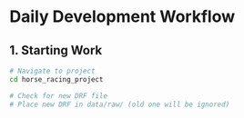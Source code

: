 # Daily Development Workflow

## 1. Starting Work
```bash
# Navigate to project
cd horse_racing_project

# Check for new DRF file
# Place new DRF in data/raw/ (old one will be ignored)